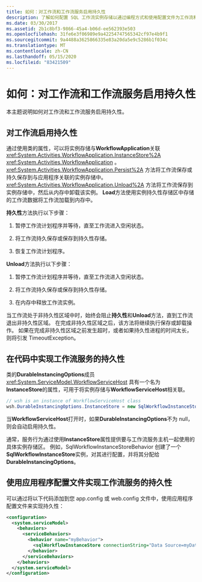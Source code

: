 ```yaml
---
title: 如何：对工作流和工作流服务启用持久性
description: 了解如何配置 SQL 工作流实例存储以通过编程方式和使用配置文件为工作流和工作流服务启用持久性。
ms.date: 03/30/2017
ms.assetid: 2b1c8bf3-9866-45a4-b06d-ee562393e503
ms.openlocfilehash: 31fe6e3f06989e9a42254747565342cf97e4b9f1
ms.sourcegitcommit: 9a4488a3625866335e83a20da5e9c5286b1f034c
ms.translationtype: MT
ms.contentlocale: zh-CN
ms.lasthandoff: 05/15/2020
ms.locfileid: "83421509"
---
```

# <a name="how-to-enable-persistence-for-workflows-and-workflow-services"></a>如何：对工作流和工作流服务启用持久性

本主题说明如何对工作流和工作流服务启用持久性。

## <a name="enable-persistence-for-workflows"></a>对工作流启用持久性

通过使用类的属性，可以将实例存储与**WorkflowApplication**关联 <xref:System.Activities.WorkflowApplication.InstanceStore%2A> <xref:System.Activities.WorkflowApplication> 。 <xref:System.Activities.WorkflowApplication.Persist%2A> 方法将工作流保存或持久保存到与应用程序关联的实例存储中。 <xref:System.Activities.WorkflowApplication.Unload%2A> 方法将工作流保存到实例存储中，然后从内存中卸载该实例。 **Load**方法使用实例持久性存储区中存储的工作流数据将工作流加载到内存中。

**持久性**方法执行以下步骤：

1. 暂停工作流计划程序并等待，直至工作流进入空闲状态。

2. 将工作流持久保存或保存到持久性存储。

3. 恢复工作流计划程序。

 **Unload**方法执行以下步骤：

1. 暂停工作流计划程序并等待，直至工作流进入空闲状态。

2. 将工作流持久保存或保存到持久性存储。

3. 在内存中释放工作流实例。

当工作流处于非持久性区域中时，始终会阻止**持久性**和**Unload**方法，直到工作流退出非持久性区域。 在完成非持久性区域之后，该方法将继续执行保存或卸载操作。 如果在完成非持久性区域之前发生超时，或者如果持久性进程的时间太长，则将引发 TimeoutException。

## <a name="enable-persistence-for-workflow-services-in-code"></a>在代码中实现工作流服务的持久性

类的**DurableInstancingOptions**成员 <xref:System.ServiceModel.WorkflowServiceHost> 具有一个名为**InstanceStore**的属性，可用于将实例存储与**WorkflowServiceHost**相关联。

```csharp
// wsh is an instance of WorkflowServiceHost class
wsh.DurableInstancingOptions.InstanceStore = new SqlWorkflowInstanceStore();
```

当**WorkflowServiceHost**打开时，如果**DurableInstancingOptions**不为 null，则会自动启用持久性。

通常，服务行为通过使用**InstanceStore**属性提供要与工作流服务主机一起使用的具体实例存储区。 例如，SqlWorkflowInstanceStoreBehavior 创建了一个**SqlWorkflowInstanceStore**实例，对其进行配置，并将其分配给**DurableInstancingOptions**。

## <a name="enable-persistence-for-workflow-services-using-an-application-configuration-file"></a>使用应用程序配置文件实现工作流服务的持久性

可以通过将以下代码添加到您 app.config 或 web.config 文件中，使用应用程序配置文件来实现持久性：

```xml
<configuration>
  <system.serviceModel>
    <behaviors>
      <serviceBehaviors>
        <behavior name="myBehavior">
          <sqlWorkflowInstanceStore connectionString="Data Source=myDatabaseServer;Initial Catalog=myPersistenceDatabase" />
        </behavior>
      </serviceBehaviors>
    </behaviors>
  </system.serviceModel>
</configuration>
```

